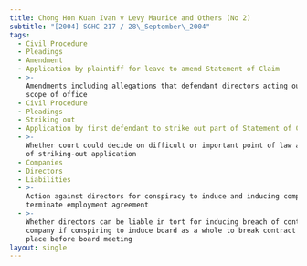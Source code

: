 ```yaml
---
title: Chong Hon Kuan Ivan v Levy Maurice and Others (No 2)
subtitle: "[2004] SGHC 217 / 28\_September\_2004"
tags:
  - Civil Procedure
  - Pleadings
  - Amendment
  - Application by plaintiff for leave to amend Statement of Claim
  - >-
    Amendments including allegations that defendant directors acting outside
    scope of office
  - Civil Procedure
  - Pleadings
  - Striking out
  - Application by first defendant to strike out part of Statement of Claim
  - >-
    Whether court could decide on difficult or important point of law at stage
    of striking-out application
  - Companies
  - Directors
  - Liabilities
  - >-
    Action against directors for conspiracy to induce and inducing company to
    terminate employment agreement
  - >-
    Whether directors can be liable in tort for inducing breach of contract by
    company if conspiring to induce board as a whole to break contract takes
    place before board meeting
layout: single
---
```



